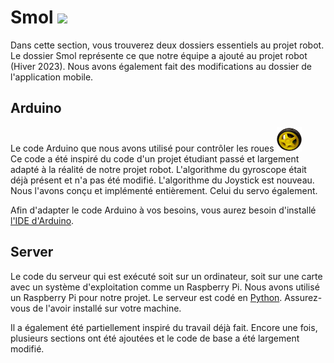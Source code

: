 # Smol <img src="https://user-images.githubusercontent.com/47989135/230724680-1ecd1555-b7a8-4671-ae84-7dba0c66cc42.png" width="40">
Dans cette section, vous trouverez deux dossiers essentiels au projet robot. Le dossier Smol représente ce que notre équipe a ajouté au projet robot (Hiver 2023). Nous avons également fait des modifications au dossier de l'application mobile.

## Arduino
Le code Arduino que nous avons utilisé pour contrôler les roues <img src="./roues.png" width="40"> <br>
Ce code a été inspiré du code d'un projet étudiant passé et largement adapté à la réalité de notre projet robot. L'algorithme du gyroscope était déjà présent et n'a pas été modifié. L'algorithme du Joystick est nouveau. Nous l'avons conçu et implémenté entièrement. Celui du servo également.

Afin d'adapter le code Arduino à vos besoins, vous aurez besoin d'installé [l'IDE d'Arduino](https://www.arduino.cc/en/software).

## Server
Le code du serveur qui est exécuté soit sur un ordinateur, soit sur une carte avec un système d'exploitation comme un Raspberry Pi. Nous avons utilisé un Raspberry Pi pour notre projet. Le serveur est codé en [Python](https://www.python.org/downloads/). Assurez-vous de l'avoir installé sur votre machine.

Il a également été partiellement inspiré du travail déjà fait. Encore une fois, plusieurs sections ont été ajoutées et le code de base a été largement modifié.
